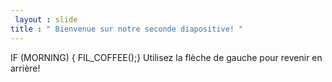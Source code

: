 ```yaml
---
 layout : slide 
title : " Bienvenue sur notre seconde diapositive! "
---
```

IF (MORNING) { FIL_COFFEE();} 
Utilisez la flèche de gauche pour revenir en arrière!
